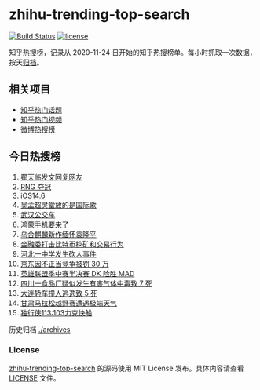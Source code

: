 # zhihu-trending-top-search

[![Build Status](https://github.com/justjavac/zhihu-trending-top-search/workflows/ci/badge.svg?branch=main)](https://github.com/justjavac/zhihu-trending-top-search/actions)
[![license](https://img.shields.io/github/license/justjavac/zhihu-trending-top-search)](https://github.com/justjavac/zhihu-trending-top-search/blob/main/LICENSE)

知乎热搜榜，记录从 2020-11-24 日开始的知乎热搜榜单。每小时抓取一次数据，按天[归档](./archives)。

## 相关项目

- [知乎热门话题](https://github.com/justjavac/zhihu-trending-hot-questions)
- [知乎热门视频](https://github.com/justjavac/zhihu-trending-hot-video)
- [微博热搜榜](https://github.com/justjavac/weibo-trending-hot-search)

## 今日热搜榜

<!-- BEGIN -->
<!-- 最后更新时间 Tue May 25 2021 15:23:19 GMT+0800 (China Standard Time) -->

1. [翟天临发文回复网友](https://www.zhihu.com/search?q=翟天临)
2. [RNG 夺冠](https://www.zhihu.com/search?q=rng)
3. [iOS14.6](https://www.zhihu.com/search?q=ios14.6)
4. [吴孟超灵堂放的是国际歌](https://www.zhihu.com/search?q=吴孟超)
5. [武汉公交车](https://www.zhihu.com/search?q=武汉公交车)
6. [鸿蒙手机要来了](https://www.zhihu.com/search?q=华为鸿蒙)
7. [乌合麒麟新作缅怀袁隆平](https://www.zhihu.com/search?q=乌合麒麟新作)
8. [金融委打击比特币挖矿和交易行为](https://www.zhihu.com/search?q=金融委打击比特币)
9. [河北一中学发生砍人事件](https://www.zhihu.com/search?q=河北中学砍人)
10. [京东因不正当竞争被罚 30 万](https://www.zhihu.com/search?q=京东罚款)
11. [英雄联盟季中赛半决赛 DK 险胜 MAD](https://www.zhihu.com/search?q=英雄联盟)
12. [四川一食品厂疑似发生有害气体中毒致 7 死](https://www.zhihu.com/search?q=四川食品厂)
13. [大连轿车撞人逃逸致 5 死](https://www.zhihu.com/search?q=大连车祸)
14. [甘肃马拉松越野赛遭遇极端天气](https://www.zhihu.com/search?q=甘肃马拉松)
15. [独行侠113:103力克快船](https://www.zhihu.com/search?q=独行侠)

<!-- END -->

历史归档 [./archives](./archives)

### License

[zhihu-trending-top-search](https://github.com/justjavac/zhihu-trending-top-search)
的源码使用 MIT License 发布。具体内容请查看 [LICENSE](./LICENSE) 文件。
